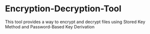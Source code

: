 # Encryption-Decryption-Tool
This tool provides a way to encrypt and decrypt files using Stored Key Method and Password-Based Key Derivation
